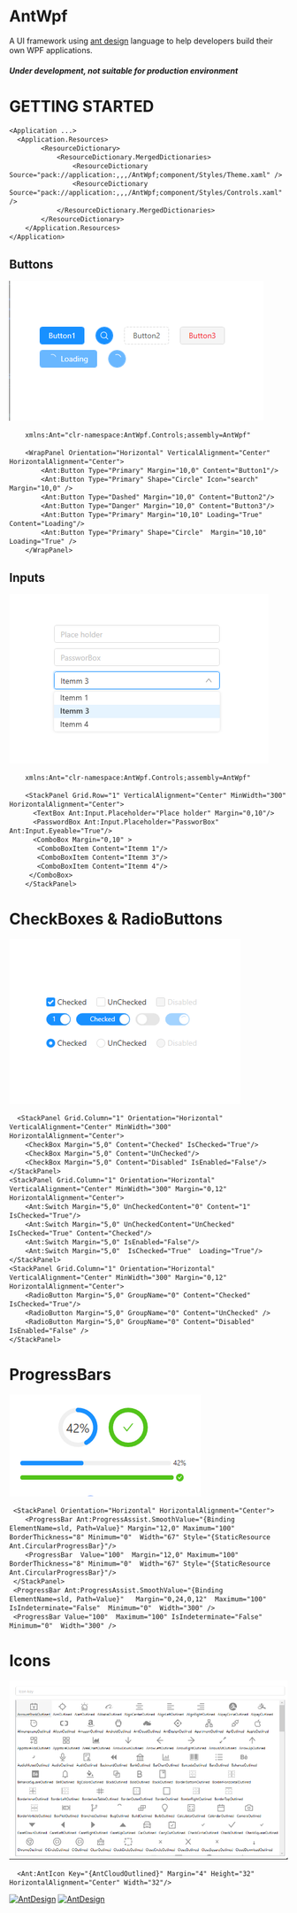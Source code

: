 # AntWpf
A UI framework using [ant design](https://ant.design/docs/spec/introduce) language to help developers build their own WPF applications.

##### Under development, not suitable for production environment

# GETTING STARTED

``` 
<Application ...>
  <Application.Resources>
        <ResourceDictionary>
            <ResourceDictionary.MergedDictionaries>
                <ResourceDictionary Source="pack://application:,,,/AntWpf;component/Styles/Theme.xaml" />
                <ResourceDictionary Source="pack://application:,,,/AntWpf;component/Styles/Controls.xaml" />
            </ResourceDictionary.MergedDictionaries>
        </ResourceDictionary>
    </Application.Resources>
</Application>
```
## Buttons

![Buttons](https://github.com/mumtozbekov/AntWpf/blob/master/AntWpf/images/buttons.png?raw=true)
```
    xmlns:Ant="clr-namespace:AntWpf.Controls;assembly=AntWpf"

    <WrapPanel Orientation="Horizontal" VerticalAlignment="Center" HorizontalAlignment="Center">
        <Ant:Button Type="Primary" Margin="10,0" Content="Button1"/>
        <Ant:Button Type="Primary" Shape="Circle" Icon="search" Margin="10,0" />
        <Ant:Button Type="Dashed" Margin="10,0" Content="Button2"/>
        <Ant:Button Type="Danger" Margin="10,0" Content="Button3"/>
        <Ant:Button Type="Primary" Margin="10,10" Loading="True" Content="Loading"/>
        <Ant:Button Type="Primary" Shape="Circle"  Margin="10,10" Loading="True" />
    </WrapPanel>
```
## Inputs

![Inputs](https://github.com/mumtozbekov/AntWpf/blob/master/AntWpf/images/inputs.png?raw=true)
```
    xmlns:Ant="clr-namespace:AntWpf.Controls;assembly=AntWpf"

    <StackPanel Grid.Row="1" VerticalAlignment="Center" MinWidth="300"  HorizontalAlignment="Center">
      <TextBox Ant:Input.Placeholder="Place holder" Margin="0,10"/>
      <PasswordBox Ant:Input.Placeholder="PassworBox" Ant:Input.Eyeable="True"/>
      <ComboBox Margin="0,10" >
       <ComboBoxItem Content="Itemm 1"/>
       <ComboBoxItem Content="Itemm 3"/>
       <ComboBoxItem Content="Itemm 4"/>
     </ComboBox>
    </StackPanel>
```
# CheckBoxes & RadioButtons

![Inputs](https://github.com/mumtozbekov/AntWpf/blob/master/AntWpf/images/check_radios.png?raw=true)
```
  <StackPanel Grid.Column="1" Orientation="Horizontal" VerticalAlignment="Center" MinWidth="300"  HorizontalAlignment="Center">
    <CheckBox Margin="5,0" Content="Checked" IsChecked="True"/>
    <CheckBox Margin="5,0" Content="UnChecked"/>
    <CheckBox Margin="5,0" Content="Disabled" IsEnabled="False"/>
</StackPanel>
<StackPanel Grid.Column="1" Orientation="Horizontal" VerticalAlignment="Center" MinWidth="300" Margin="0,12" HorizontalAlignment="Center">
    <Ant:Switch Margin="5,0" UnCheckedContent="0" Content="1" IsChecked="True"/>
    <Ant:Switch Margin="5,0" UnCheckedContent="UnChecked" IsChecked="True" Content="Checked"/>
    <Ant:Switch Margin="5,0" IsEnabled="False"/>
    <Ant:Switch Margin="5,0"  IsChecked="True"  Loading="True"/>
</StackPanel>
<StackPanel Grid.Column="1" Orientation="Horizontal" VerticalAlignment="Center" MinWidth="300" Margin="0,12" HorizontalAlignment="Center">
    <RadioButton Margin="5,0" GroupName="0" Content="Checked" IsChecked="True"/>
    <RadioButton Margin="5,0" GroupName="0" Content="UnChecked" />
    <RadioButton Margin="5,0" GroupName="0" Content="Disabled" IsEnabled="False" />
</StackPanel>
```
# ProgressBars

![Inputs](https://github.com/mumtozbekov/AntWpf/blob/master/AntWpf/images/progress_bar.png?raw=true)
```
 <StackPanel Orientation="Horizontal" HorizontalAlignment="Center">
    <ProgressBar Ant:ProgressAssist.SmoothValue="{Binding ElementName=sld, Path=Value}" Margin="12,0" Maximum="100" BorderThickness="8" Minimum="0"  Width="67" Style="{StaticResource Ant.CircularProgressBar}"/>
    <ProgressBar  Value="100"  Margin="12,0" Maximum="100" BorderThickness="8" Minimum="0"  Width="67" Style="{StaticResource Ant.CircularProgressBar}"/>
 </StackPanel>
 <ProgressBar Ant:ProgressAssist.SmoothValue="{Binding ElementName=sld, Path=Value}"   Margin="0,24,0,12"  Maximum="100" IsIndeterminate="False"  Minimum="0"  Width="300" />
 <ProgressBar Value="100"  Maximum="100" IsIndeterminate="False"  Minimum="0"  Width="300" />
```
# Icons

![Inputs](https://github.com/mumtozbekov/AntWpf/blob/master/AntWpf/images/icons.png?raw=true)
```
  <Ant:AntIcon Key="{AntCloudOutlined}" Margin="4" Height="32" HorizontalAlignment="Center" Width="32"/>
```
[![AntDesign](https://img.shields.io/nuget/dt/AntWpf)](https://www.nuget.org/packages/AntWpf/)
[![AntDesign](https://img.shields.io/badge/License-MIT-blue?style=flat-square)](https://github.com/Mumtozbekov/AntWpf/blob/master/AntWpf/LICENSE.txt)


</div>

